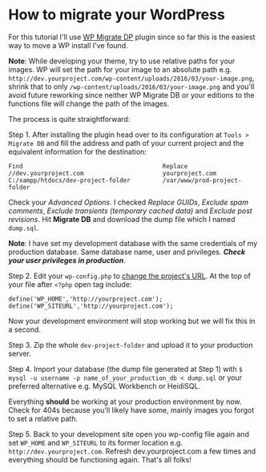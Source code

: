 # How to migrate your WordPress

For this tutorial I'll use [WP Migrate DP](https://wordpress.org/plugins/wp-migrate-db/) plugin since so far this is the easiest way to move a WP install I've found.

**Note**: While developing your theme, try to use relative paths for your images. WP will set the path for your image to an absolute path e.g. `http://dev.yourproject.com/wp-content/uploads/2016/03/your-image.png`, shrink that to only `/wp-content/uploads/2016/03/your-image.png` and you'll avoid future reworking since neither WP Migrate DB or your editions to the functions file will change the path of the images.

The process is quite straightforward:

Step 1. After installing the plugin head over to its configuration at `Tools > Migrate DB` and fill the address and path of your current project and the equivalent information for the destination:
```
Find                                       Replace
//dev.yourproject.com                      yourproject.com
C:/xampp/htdocs/dev-project-folder         /var/www/prod-project-folder
```
Check your *Advanced Options*. I checked *Replace GUIDs*, *Exclude spam comments*, *Exclude transients (temporary cached data)* and *Exclude post revisions*. Hit **Migrate DB** and download the dump file which I named `dump.sql`.

**Note**: I have set my development database with the same credentials of my production database. Same database name, user and privileges. ***Check your user privileges in production***.

Step 2. Edit your `wp-config.php` to [change the project's URL](https://codex.wordpress.org/Changing_The_Site_URL). At the top of your file after `<?php` open tag include:
```
define('WP_HOME','http://yourproject.com');
define('WP_SITEURL','http://yourproject.com');
```
Now your development environment will stop working but we will fix this in a second.

Step 3. Zip the whole `dev-project-folder` and upload it to your production server.

Step 4. Import your database (the dump file generated at Step 1) with `$ mysql -u username -p name_of_your_production_db < dump.sql` or your preferred alternative e.g. MySQL Workbench or HeidiSQL. 

Everything **should** be working at your production environment by now. Check for 404s because you'll likely have some, mainly images you forgot to set a relative path.

Step 5. Back to your development site open you wp-config file again and set `WP_HOME` and `WP_SITEURL` to its former location e.g. `http://dev.yourproject.com`. Refresh dev.yourproject.com a few times and everything should be functioning again. That's all folks!
